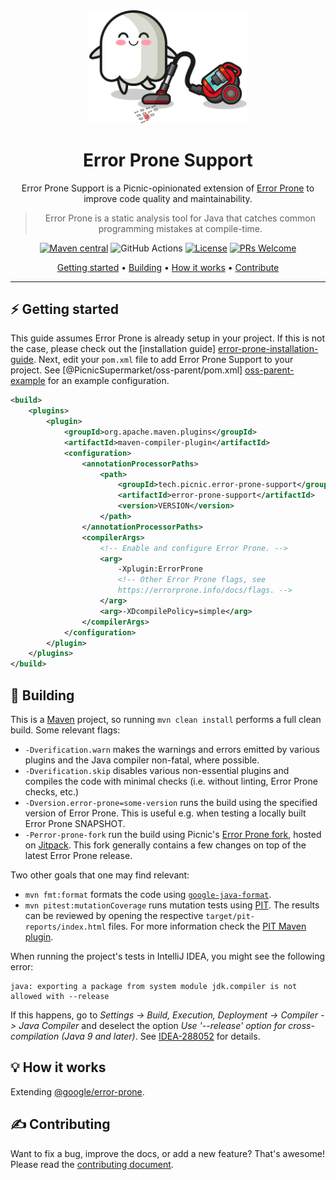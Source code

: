 <div align="center">

<picture>
  <source media="(prefers-color-scheme: dark)" srcset="logo-dark.svg">
  <source media="(prefers-color-scheme: light)" srcset="logo.svg">
  <img alt="Error Prone Support logo" src="logo.svg" width="50%">
</picture>

# Error Prone Support

Error Prone Support is a Picnic-opinionated extension of [Error
Prone][error-prone-repo] to improve code quality and maintainability.

> Error Prone is a static analysis tool for Java that catches common programming
> mistakes at compile-time.

[![Maven central][maven-badge]][maven-eps] ![GitHub Actions][ci-badge]
[![License][license-badge]][license] [![PRs Welcome][pr-badge]][contribute]

[Getting started](#%EF%B8%8F-getting-started) • [Building](#-building) •
[How it works](#-how-it-works) • [Contribute](#%EF%B8%8F-contribute)

</div>

---

## ⚡ Getting started

This guide assumes Error Prone is already setup in your project. If this is not
the case, please check out the [installation guide]
[error-prone-installation-guide]. Next, edit your `pom.xml` file to add Error
Prone Support to your project. See [@PicnicSupermarket/oss-parent/pom.xml]
[oss-parent-example] for an example configuration.

```xml
<build>
    <plugins>
        <plugin>
            <groupId>org.apache.maven.plugins</groupId>
            <artifactId>maven-compiler-plugin</artifactId>
            <configuration>
                <annotationProcessorPaths>
                    <path>
                        <groupId>tech.picnic.error-prone-support</groupId>
                        <artifactId>error-prone-support</artifactId>
                        <version>VERSION</version>
                    </path>
                </annotationProcessorPaths>
                <compilerArgs>
                    <!-- Enable and configure Error Prone. -->
                    <arg>
                        -Xplugin:ErrorProne
                        <!-- Other Error Prone flags, see
                        https://errorprone.info/docs/flags. -->
                    </arg>
                    <arg>-XDcompilePolicy=simple</arg>
                </compilerArgs>
            </configuration>
        </plugin>
    </plugins>
</build>
```

## 👷 Building

This is a [Maven][maven] project, so running `mvn clean install` performs a full
clean build. Some relevant flags:

- `-Dverification.warn` makes the warnings and errors emitted by various plugins
  and the Java compiler non-fatal, where possible.
- `-Dverification.skip` disables various non-essential plugins and compiles the
  code with minimal checks (i.e. without linting, Error Prone checks, etc.)
- `-Dversion.error-prone=some-version` runs the build using the specified
  version of Error Prone. This is useful e.g. when testing a locally built Error
  Prone SNAPSHOT.
- `-Perror-prone-fork` run the build using Picnic's [Error Prone
  fork][error-prone-fork-repo], hosted on [Jitpack][error-prone-fork-jitpack].
  This fork generally contains a few changes on top of the latest Error Prone
  release.

Two other goals that one may find relevant:

- `mvn fmt:format` formats the code using
  [`google-java-format`][google-java-format].
- `mvn pitest:mutationCoverage` runs mutation tests using [PIT][pitest]. The
  results can be reviewed by opening the respective
  `target/pit-reports/index.html` files. For more information check the [PIT
  Maven plugin][pitest-maven].

When running the project's tests in IntelliJ IDEA, you might see the following error:
```
java: exporting a package from system module jdk.compiler is not allowed with --release
```

If this happens, go to _Settings -> Build, Execution, Deployment -> Compiler ->
Java Compiler_ and deselect the option _Use '--release' option for
cross-compilation (Java 9 and later)_. See [IDEA-288052][idea-288052] for
details.

## 💡 How it works

<!-- XXX: Extend this section. -->
Extending [@google/error-prone][error-prone-repo].

## ✍️ Contributing

Want to fix a bug, improve the docs, or add a new feature? That's awesome!
Please read the [contributing document][contribute].

[ci-badge]:
  https://github.com/PicnicSupermarket/error-prone-support/actions/workflows/build.yaml/badge.svg
[contribute]: CONTRIBUTING.md
[error-prone-fork-jitpack]: https://jitpack.io/#PicnicSupermarket/error-prone
[error-prone-fork-repo]: https://github.com/PicnicSupermarket/error-prone
[error-prone-installation-guide]: https://errorprone.info/docs/installation#maven
[error-prone-repo]: https://github.com/google/error-prone
[google-java-format]: https://github.com/google/google-java-format
[idea-288052]: https://youtrack.jetbrains.com/issue/IDEA-288052
[license]: LICENSE.md
[license-badge]:
  https://img.shields.io/github/license/PicnicSupermarket/error-prone-support
[maven]: https://maven.apache.org
[maven-badge]:
  https://img.shields.io/maven-central/v/tech.picnic.error-prone-support/error-prone-support?color=blue
[maven-eps]:
  https://search.maven.org/artifact/tech.picnic.error-prone-support/error-prone-support
[oss-parent-example]:
  https://github.com/PicnicSupermarket/oss-parent/blob/d2fd86f4f3bd16d92983068eb83995207b2e9631/pom.xml#L1000
[pitest]: https://pitest.org
[pitest-maven]: https://pitest.org/quickstart/maven
[pr-badge]: https://img.shields.io/badge/PRs-welcome-brightgreen.svg
